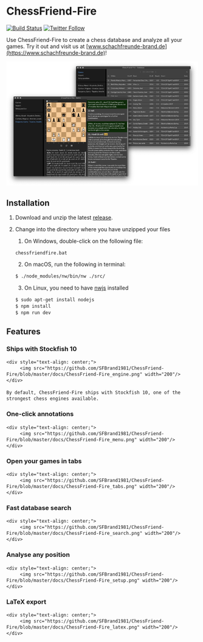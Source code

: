 # ChessFriend-Fire
[![Build Status](https://travis-ci.org/SFBrand1981/ChessFriend-Fire.svg?branch=master)](https://travis-ci.org/SFBrand1981/ChessFriend-Fire)
[![Twitter Follow](https://img.shields.io/twitter/follow/SFBrand81.svg?style=social)](https://twitter.com/SFBrand81)


Use ChessFriend-Fire to create a chess database and analyze all your games.
Try it out and visit us at [www.schachfreunde-brand.de](https://www.schachfreunde-brand.de)!


<div style="text-align: center;">
     <img src="https://github.com/SFBrand1981/ChessFriend-Fire/blob/master/docs/ChessFriend-Fire_collage.png"/>
</div>


## Installation

   1. Download and unzip the latest [release][release]. 
   2. Change into the directory where you have unzipped your files
      1. On Windows, double-click on the following file:

      ```
      chessfriendfire.bat
      ```


      2. On macOS, run the following in terminal:

      ```bash
      $ ./node_modules/nw/bin/nw ./src/
      ```

      3. On Linux, you need to have [nwjs][nwjs] installed 

      ```bash
      $ sudo apt-get install nodejs
      $ npm install
      $ npm run dev
      ```

## Features

### Ships with Stockfish 10

    <div style="text-align: center;">
    	 <img src="https://github.com/SFBrand1981/ChessFriend-Fire/blob/master/docs/ChessFriend-Fire_engine.png" width="200"/>
    </div>

    By default, ChessFriend-Fire ships with Stockfish 10, one of the strongest chess engines available.


### One-click annotations

    <div style="text-align: center;">
    	 <img src="https://github.com/SFBrand1981/ChessFriend-Fire/blob/master/docs/ChessFriend-Fire_menu.png" width="200"/>
    </div>


### Open your games in tabs

    <div style="text-align: center;">
    	 <img src="https://github.com/SFBrand1981/ChessFriend-Fire/blob/master/docs/ChessFriend-Fire_tabs.png" width="200"/>
    </div>


### Fast database search

    <div style="text-align: center;">
    	 <img src="https://github.com/SFBrand1981/ChessFriend-Fire/blob/master/docs/ChessFriend-Fire_search.png" width="200"/>
    </div>

### Analyse any position

    <div style="text-align: center;">
    	 <img src="https://github.com/SFBrand1981/ChessFriend-Fire/blob/master/docs/ChessFriend-Fire_setup.png" width="200"/>
    </div>

### LaTeX export

    <div style="text-align: center;">
    	 <img src="https://github.com/SFBrand1981/ChessFriend-Fire/blob/master/docs/ChessFriend-Fire_latex.png" width="200"/>
    </div>

  

[nwjs]: https://nodejs.org/en/
[release]: https://github.com/SFBrand1981/ChessFriend-Fire/releases
[stockfish]: https://github.com/SFBrand1981/ChessFriend-Fire/tree/master/src/bin
[Kasparov_vs_Topalov]: https://github.com/SFBrand1981/ChessFriend-Fire/blob/master/tests/Kasparov_vs_Topalov.pgn